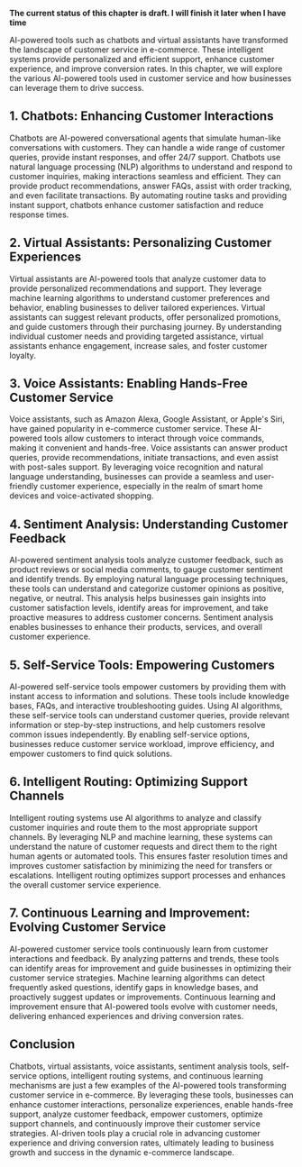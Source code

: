 **The current status of this chapter is draft. I will finish it later when I have time**

AI-powered tools such as chatbots and virtual assistants have transformed the landscape of customer service in e-commerce. These intelligent systems provide personalized and efficient support, enhance customer experience, and improve conversion rates. In this chapter, we will explore the various AI-powered tools used in customer service and how businesses can leverage them to drive success.

**1. Chatbots: Enhancing Customer Interactions**
------------------------------------------------

Chatbots are AI-powered conversational agents that simulate human-like conversations with customers. They can handle a wide range of customer queries, provide instant responses, and offer 24/7 support. Chatbots use natural language processing (NLP) algorithms to understand and respond to customer inquiries, making interactions seamless and efficient. They can provide product recommendations, answer FAQs, assist with order tracking, and even facilitate transactions. By automating routine tasks and providing instant support, chatbots enhance customer satisfaction and reduce response times.

**2. Virtual Assistants: Personalizing Customer Experiences**
-------------------------------------------------------------

Virtual assistants are AI-powered tools that analyze customer data to provide personalized recommendations and support. They leverage machine learning algorithms to understand customer preferences and behavior, enabling businesses to deliver tailored experiences. Virtual assistants can suggest relevant products, offer personalized promotions, and guide customers through their purchasing journey. By understanding individual customer needs and providing targeted assistance, virtual assistants enhance engagement, increase sales, and foster customer loyalty.

**3. Voice Assistants: Enabling Hands-Free Customer Service**
-------------------------------------------------------------

Voice assistants, such as Amazon Alexa, Google Assistant, or Apple's Siri, have gained popularity in e-commerce customer service. These AI-powered tools allow customers to interact through voice commands, making it convenient and hands-free. Voice assistants can answer product queries, provide recommendations, initiate transactions, and even assist with post-sales support. By leveraging voice recognition and natural language understanding, businesses can provide a seamless and user-friendly customer experience, especially in the realm of smart home devices and voice-activated shopping.

**4. Sentiment Analysis: Understanding Customer Feedback**
----------------------------------------------------------

AI-powered sentiment analysis tools analyze customer feedback, such as product reviews or social media comments, to gauge customer sentiment and identify trends. By employing natural language processing techniques, these tools can understand and categorize customer opinions as positive, negative, or neutral. This analysis helps businesses gain insights into customer satisfaction levels, identify areas for improvement, and take proactive measures to address customer concerns. Sentiment analysis enables businesses to enhance their products, services, and overall customer experience.

**5. Self-Service Tools: Empowering Customers**
-----------------------------------------------

AI-powered self-service tools empower customers by providing them with instant access to information and solutions. These tools include knowledge bases, FAQs, and interactive troubleshooting guides. Using AI algorithms, these self-service tools can understand customer queries, provide relevant information or step-by-step instructions, and help customers resolve common issues independently. By enabling self-service options, businesses reduce customer service workload, improve efficiency, and empower customers to find quick solutions.

**6. Intelligent Routing: Optimizing Support Channels**
-------------------------------------------------------

Intelligent routing systems use AI algorithms to analyze and classify customer inquiries and route them to the most appropriate support channels. By leveraging NLP and machine learning, these systems can understand the nature of customer requests and direct them to the right human agents or automated tools. This ensures faster resolution times and improves customer satisfaction by minimizing the need for transfers or escalations. Intelligent routing optimizes support processes and enhances the overall customer service experience.

**7. Continuous Learning and Improvement: Evolving Customer Service**
---------------------------------------------------------------------

AI-powered customer service tools continuously learn from customer interactions and feedback. By analyzing patterns and trends, these tools can identify areas for improvement and guide businesses in optimizing their customer service strategies. Machine learning algorithms can detect frequently asked questions, identify gaps in knowledge bases, and proactively suggest updates or improvements. Continuous learning and improvement ensure that AI-powered tools evolve with customer needs, delivering enhanced experiences and driving conversion rates.

**Conclusion**
--------------

Chatbots, virtual assistants, voice assistants, sentiment analysis tools, self-service options, intelligent routing systems, and continuous learning mechanisms are just a few examples of the AI-powered tools transforming customer service in e-commerce. By leveraging these tools, businesses can enhance customer interactions, personalize experiences, enable hands-free support, analyze customer feedback, empower customers, optimize support channels, and continuously improve their customer service strategies. AI-driven tools play a crucial role in advancing customer experience and driving conversion rates, ultimately leading to business growth and success in the dynamic e-commerce landscape.
